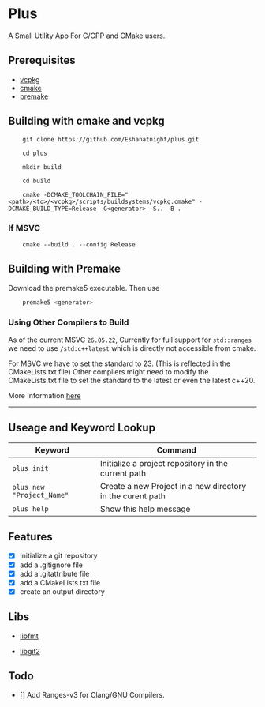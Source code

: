 # Plus

A Small Utility App For C/CPP and CMake users.

## Prerequisites

- [vcpkg](https://github.com/microsoft/vcpkg)
- [cmake](https://cmake.org/)
- [premake](https://premake.github.io/)

## Building with cmake and vcpkg

```terminal
    git clone https://github.com/Eshanatnight/plus.git
```

```terminal
    cd plus
```

```terminal
    mkdir build
```

```terminal
    cd build
```

```terminal
    cmake -DCMAKE_TOOLCHAIN_FILE="<path>/<to>/<vcpkg>/scripts/buildsystems/vcpkg.cmake" -DCMAKE_BUILD_TYPE=Release -G<generator> -S.. -B .
```

### If MSVC

```terminal
    cmake --build . --config Release
```

## Building with Premake

Download the premake5 executable. Then use

```bash
    premake5 <generator>
```

### Using Other Compilers to Build

As of the current MSVC `26.05.22`,
Currently for full support for `std::ranges` we need to use `/std:c++latest` which is directly not accessible from cmake.

For MSVC we have to set the standard to 23. (This is reflected in the CMakeLists.txt file)
Other compilers might need to modify the CMakeLists.txt file to set the standard to the latest or even the latest c++20.

More Information [here](https://stackoverflow.com/questions/64889383/how-to-enable-stdclatest-in-cmake)

----

## Useage and Keyword Lookup

|Keyword|Command|
|---|---|
|`plus init`|Initialize a project repository in the current path|
|`plus new "Project_Name"`|Create a new Project in a new directory in the curent path|
|`plus help`|Show this help message|

## Features

- [x] Initialize a git repository
- [x] add a .gitignore file
- [x] add a .gitattribute file
- [x] add a CMakeLists.txt file
- [x] create an output directory

## Libs

- [libfmt](https://github.com/fmtlib/fmt)

- [libgit2](https://libgit2.org)

## Todo

- [] Add Ranges-v3 for Clang/GNU Compilers.
